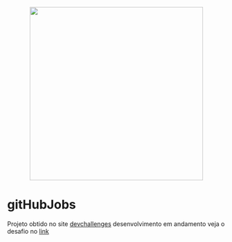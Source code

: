 <p align="center">
  <img src="https://user-images.githubusercontent.com/54549125/194205190-ebb0162f-2a01-4bdb-aef6-5b484917279a.png" width="400">
</p>

# gitHubJobs

Projeto obtido no site [devchallenges](https://devchallenges.io) desenvolvimento em andamento veja o desafio no [link](https://devchallenges.io/challenges/TtUjDt19eIHxNQ4n5jps)
